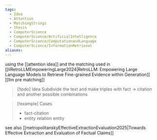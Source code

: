 ```yaml
---
tags:
  - Idea
  - Attention
  - MatchingStrings
  - thesis
  - ComputerScience
  - ComputerScience/ArtificialIntelligence
  - ComputerScience/ComputationandLanguage
  - ComputerScience/InformationRetrieval
aliases:
---
```

using the [[attention idea]] and the matching used in [[liRetroLLMEmpoweringLarge2024|RetroLLM: Empowering Large Language Models to Retrieve Fine-grained Evidence within Generation]] [[llm pre matching]]

>[!todo] Idea
> Subdivide the text and make triples with fact -> citation and another possible combinations

>[!example] Cases
> - fact-citation
> - entity relation entity


see also [[metropolitanskyEffectiveExtractionEvaluation2025|Towards Effective Extraction and Evaluation of Factual Claims]]
